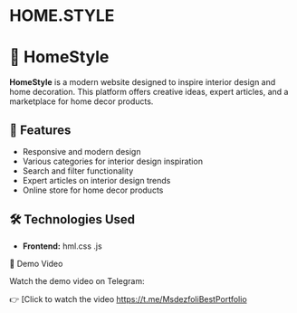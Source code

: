 # HOME.STYLE
# 🏡 HomeStyle

**HomeStyle** is a modern website designed to inspire interior design and home decoration. This platform offers creative ideas, expert articles, and a marketplace for home decor products.

## 🚀 Features

- Responsive and modern design  
- Various categories for interior design inspiration  
- Search and filter functionality  
- Expert articles on interior design trends  
- Online store for home decor products  

## 🛠 Technologies Used

- **Frontend:** hml.css .js

🎥 Demo Video

Watch the demo video on Telegram:

👉 [Click to watch the video https://t.me/MsdezfoliBestPortfolio
